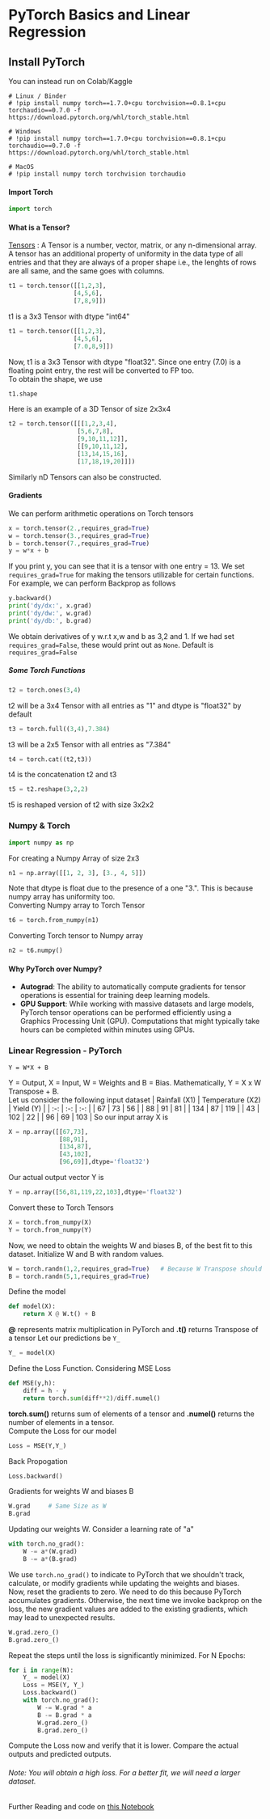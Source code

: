 # PyTorch Basics and Linear Regression
## Install PyTorch
You can instead run on Colab/Kaggle
````
# Linux / Binder
# !pip install numpy torch==1.7.0+cpu torchvision==0.8.1+cpu torchaudio==0.7.0 -f https://download.pytorch.org/whl/torch_stable.html

# Windows
# !pip install numpy torch==1.7.0+cpu torchvision==0.8.1+cpu torchaudio==0.7.0 -f https://download.pytorch.org/whl/torch_stable.html

# MacOS
# !pip install numpy torch torchvision torchaudio
````

#### Import Torch
````python
import torch
````
#### What is a Tensor? 
[Tensors](https://pytorch.org/docs/stable/torch.html)
: A Tensor is a number, vector, matrix, or any n-dimensional array. A tensor has an additional property of uniformity in the data type of all entries and that they are always of a proper shape i.e., the lenghts of rows are all same, and the same goes with columns.        
````python
t1 = torch.tensor([[1,2,3],
                  [4,5,6],
                  [7,8,9]])
````
t1 is a 3x3 Tensor with dtype "int64" 
````python
t1 = torch.tensor([[1,2,3],
                  [4,5,6],
                  [7.0,8,9]])
````
Now, t1 is a 3x3 Tensor with dtype "float32". Since one entry (7.0) is a floating point entry, the rest will be converted to FP too.             
To obtain the shape, we use
````python
t1.shape
````
Here is an example of a 3D Tensor of size 2x3x4
````python
t2 = torch.tensor([[[1,2,3,4],
                   [5,6,7,8],
                   [9,10,11,12]],
                   [[9,10,11,12],
                   [13,14,15,16],
                   [17,18,19,20]]])
````
Similarly nD Tensors can also be constructed.         
#### Gradients
We can perform arithmetic operations on Torch tensors
````python
x = torch.tensor(2.,requires_grad=True)
w = torch.tensor(3.,requires_grad=True)
b = torch.tensor(7.,requires_grad=True)
y = w*x + b
````
If you print y, you can see that it is a tensor with one entry = 13. We set ````requires_grad=True```` for making the tensors utilizable for certain functions. For example, we can perform Backprop as follows       
````python
y.backward()
print('dy/dx:', x.grad)
print('dy/dw:', w.grad)
print('dy/db:', b.grad)
````
We obtain derivatives of y w.r.t x,w and b as 3,2 and 1. If we had set ````requires_grad=False````, these would print out as ````None````. Default is ````requires_grad=False````     
##### Some Torch Functions
````python
t2 = torch.ones(3,4)
````
t2 will be a 3x4 Tensor with all entries as "1" and dtype is "float32" by default
````python
t3 = torch.full((3,4),7.384)
````
t3 will be a 2x5 Tensor with all entries as "7.384"
````python
t4 = torch.cat((t2,t3))
````
t4 is the concatenation t2 and t3
````python
t5 = t2.reshape(3,2,2)
````
t5 is reshaped version of t2 with size 3x2x2
### Numpy & Torch
````python
import numpy as np
````
For creating a Numpy Array of size 2x3
````python
n1 = np.array([[1, 2, 3], [3., 4, 5]])
````
Note that dtype is float due to the presence of a one "3.". This is because numpy array has uniformity too.            
Converting Numpy array to Torch Tensor
````python
t6 = torch.from_numpy(n1)
````
Converting Torch tensor to Numpy array
````python
n2 = t6.numpy()
````
#### Why PyTorch over Numpy?
* **Autograd**: The ability to automatically compute gradients for tensor operations is essential for training deep learning models.            
* **GPU Support**: While working with massive datasets and large models, PyTorch tensor operations can be performed efficiently using a Graphics Processing Unit (GPU). Computations that might typically take hours can be completed within minutes using GPUs.

### Linear Regression - PyTorch
````
Y = W*X + B
````
Y = Output, X = Input, W = Weights and B = Bias. Mathematically, Y = X x W Transpose + B.       
Let us consider the following input dataset
| Rainfall (X1) | Temperature (X2) | Yield (Y) |
|      :-:      |      :-:         |      :-:  |
| 67 | 73 | 56 |
| 88 | 91 | 81 |
| 134 | 87 | 119 |
| 43 | 102 | 22 |
| 96 | 69 | 103 |
So our input array X is
````python
X = np.array([[67,73],
              [88,91],
              [134,87],
              [43,102],
              [96,69]],dtype='float32')
````
Our actual output vector Y is
````python
Y = np.array([56,81,119,22,103],dtype='float32')
````
Convert these to Torch Tensors
````python
X = torch.from_numpy(X)
Y = torch.from_numpy(Y)
````
Now, we need to obtain the weights W and biases B, of the best fit to this dataset. Initialize W and B with random values.
````python
W = torch.randn(1,2,requires_grad=True)   # Because W Transpose should be 2x1
B = torch.randn(5,1,requires_grad=True)
````
Define the model
````python
def model(X):
    return X @ W.t() + B
````
**@** represents matrix multiplication in PyTorch and **.t()** returns Transpose of a tensor
Let our predictions be ````Y_````
````python
Y_ = model(X)
````
Define the Loss Function. Considering MSE Loss
````python
def MSE(y,h):
    diff = h - y
    return torch.sum(diff**2)/diff.numel()
````
**torch.sum()** returns sum of elements of a tensor and **.numel()** returns the number of elements in a tensor.                  
Compute the Loss for our model
````python
Loss = MSE(Y,Y_)
````
Back Propogation
````python
Loss.backward()
````
Gradients for weights W and biases B
````python
W.grad     # Same Size as W
B.grad
````
Updating our weights W. Consider a learning rate of "a"
````python
with torch.no_grad():
    W -= a*(W.grad)
    B -= a*(B.grad) 
````
We use ````torch.no_grad()```` to indicate to PyTorch that we shouldn't track, calculate, or modify gradients while updating the weights and biases.        
Now, reset the gradients to zero. We need to do this because PyTorch accumulates gradients. Otherwise, the next time we invoke backprop on the loss, the new gradient values are added to the existing gradients, which may lead to unexpected results.
````python
W.grad.zero_()
B.grad.zero_()
````
Repeat the steps until the loss is significantly minimized. For N Epochs:
````python
for i in range(N):
    Y_ = model(X)
    Loss = MSE(Y, Y_)
    Loss.backward()
    with torch.no_grad():
        W -= W.grad * a
        B -= B.grad * a
        W.grad.zero_()
        B.grad.zero_()
````
Compute the Loss now and verify that it is lower. Compare the actual outputs and predicted outputs.          
###### Note: You will obtain a high loss. For a better fit, we will need a larger dataset. 

Further Reading and code on [this Notebook]()
